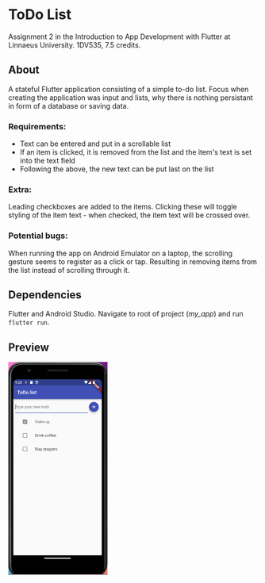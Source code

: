# ToDo List
Assignment 2 in the Introduction to App Development with Flutter at Linnaeus University. 1DV535, 7.5 credits.

## About
A stateful Flutter application consisting of a simple to-do list. Focus when creating the application was input and lists, why there is nothing persistant in form of a database or saving data. 

### Requirements:
- Text can be entered and put in a scrollable list
- If an item is clicked, it is removed from the list and the item's text is set into the text field
- Following the above, the new text can be put last on the list

### Extra:
Leading checkboxes are added to the items. Clicking these will toggle styling of the item text - when checked, the item text will be crossed over.

### Potential bugs:
When running the app on Android Emulator on a laptop, the scrolling gesture seems to register as a click or tap. Resulting in removing items from the list instead of scrolling through it.

## Dependencies
Flutter and Android Studio. Navigate to root of project (*my_app*) and run `flutter run`.


## Preview
<img src="/my_app/images/todo_preview.png" alt="Preview of the app" width="200"/>
